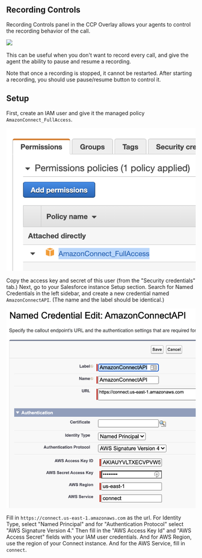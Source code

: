 <h2 class="toc">Recording Controls</h2>

Recording Controls panel in the CCP Overlay allows your agents to control the recording behavior of the call.

<img src="../media/ccp-overlay-5-recording.png" />

This can be useful when you don't want to record every call, and give the agent the ability to pause and resume a recording.

Note that once a recording is stopped, it cannot be restarted. After starting a recording, you should use pause/resume button to control it.

## Setup

First, create an IAM user and give it the managed policy `AmazonConnect_FullAccess`.

<img src="../media/ccp-overlay-7-iam.png" />

Copy the access key and secret of this user (from the "Security credentials" tab.) Next, go to your Salesforce instance Setup section. Search for Named Credentials in the left sidebar, and create a new credential named `AmazonConnectAPI`. (The name and the label should be identical.)

<img src="../media/ccp-overlay-6-named-credentials.png" />

Fill in `https://connect.us-east-1.amazonaws.com` as the url. For Identity Type, select "Named Principal" and for "Authentication Protocol" select "AWS Signature Version 4." Then fill in the "AWS Access Key Id" and "AWS Access Secret" fields with your IAM user credentials. And for AWS Region, use the region of your Connect instance. And for the AWS Service, fill in `connect`.

